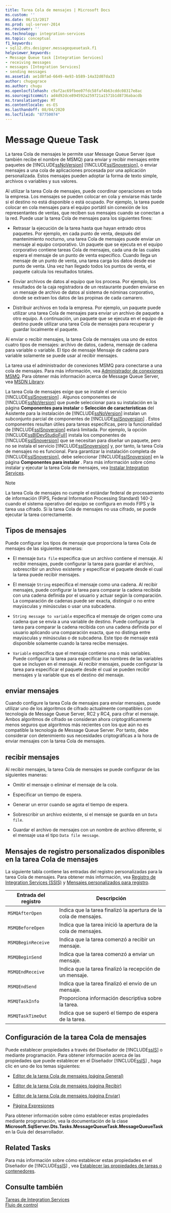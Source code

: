 ```yaml
---
title: Tarea Cola de mensajes | Microsoft Docs
ms.custom: ''
ms.date: 06/13/2017
ms.prod: sql-server-2014
ms.reviewer: ''
ms.technology: integration-services
ms.topic: conceptual
f1_keywords:
- sql12.dts.designer.messagequeuetask.f1
helpviewer_keywords:
- Message Queue task [Integration Services]
- receiving messages
- messages [Integration Services]
- sending messages
ms.assetid: ae1d8fad-6649-4e93-b589-14a32d07da33
author: chugugrace
ms.author: chugu
ms.openlocfilehash: c9af2ac69fbee07fdc58faf4b63cddc08317e8ac
ms.sourcegitcommit: ad4d92dce894592a259721a1571b1d8736abacdb
ms.translationtype: MT
ms.contentlocale: es-ES
ms.lasthandoff: 08/04/2020
ms.locfileid: "87750074"
---
```

# <a name="message-queue-task"></a>Message Queue Task
  La tarea Cola de mensajes le permite usar Message Queue Server (que también recibe el nombre de MSMQ) para enviar y recibir mensajes entre paquetes de [!INCLUDE[ssNoVersion](../../includes/ssnoversion-md.md)] [!INCLUDE[ssISnoversion](../../includes/ssisnoversion-md.md)], o enviar mensajes a una cola de aplicaciones procesada por una aplicación personalizada. Estos mensajes pueden adoptar la forma de texto simple, archivos o variables y sus valores.  
  
 Al utilizar la tarea Cola de mensajes, puede coordinar operaciones en toda la empresa. Los mensajes se pueden colocar en cola y enviarse más tarde si el destino no está disponible o está ocupado. Por ejemplo, la tarea puede colocar en cola mensajes para el equipo portátil sin conexión de los representantes de ventas, que reciben sus mensajes cuando se conectan a la red. Puede usar la tarea Cola de mensajes para los siguientes fines:  
  
-   Retrasar la ejecución de la tarea hasta que hayan entrado otros paquetes. Por ejemplo, en cada punto de venta, después del mantenimiento nocturno, una tarea Cola de mensajes puede enviar un mensaje al equipo corporativo. Un paquete que se ejecuta en el equipo corporativo contiene tareas Cola de mensajes, cada una de las cuales espera el mensaje de un punto de venta específico. Cuando llega un mensaje de un punto de venta, una tarea carga los datos desde ese punto de venta. Una vez han llegado todos los puntos de venta, el paquete calcula los resultados totales.  
  
-   Enviar archivos de datos al equipo que los procesa. Por ejemplo, los resultados de la caja registradora de un restaurante pueden enviarse en un mensaje de archivo de datos al sistema de nóminas corporativo, donde se extraen los datos de las propinas de cada camarero.  
  
-   Distribuir archivos en toda la empresa. Por ejemplo, un paquete puede utilizar una tarea Cola de mensajes para enviar un archivo de paquete a otro equipo. A continuación, un paquete que se ejecuta en el equipo de destino puede utilizar una tarea Cola de mensajes para recuperar y guardar localmente el paquete.  
  
 Al enviar o recibir mensajes, la tarea Cola de mensajes usa uno de estos cuatro tipos de mensajes: archivo de datos, cadena, mensaje de cadena para variable o variable. El tipo de mensaje Mensaje de cadena para variable solamente se puede usar al recibir mensajes.  
  
 La tarea usa el administrador de conexiones MSMQ para conectarse a una cola de mensajes. Para más información, vea [Administrador de conexiones MSMQ](../connection-manager/msmq-connection-manager.md). Para obtener más información acerca de Message Queue Server, vea [MSDN Library](https://go.microsoft.com/fwlink/?LinkId=7022).  
  
 La tarea Cola de mensajes exige que se instale el servicio [!INCLUDE[ssISnoversion](../../includes/ssisnoversion-md.md)] . Algunos componentes de [!INCLUDE[ssNoVersion](../../includes/ssnoversion-md.md)] que puede seleccionar para su instalación en la página **Componentes para instalar** o **Selección de características** del Asistente para la instalación de [!INCLUDE[ssNoVersion](../../includes/ssnoversion-md.md)] instalan un subconjunto parcial de componentes de [!INCLUDE[ssISnoversion](../../includes/ssisnoversion-md.md)] . Estos componentes resultan útiles para tareas específicas, pero la funcionalidad de [!INCLUDE[ssISnoversion](../../includes/ssisnoversion-md.md)] estará limitada. Por ejemplo, la opción [!INCLUDE[ssBIDevStudioFull](../../includes/ssbidevstudiofull-md.md)] instala los componentes de [!INCLUDE[ssISnoversion](../../includes/ssisnoversion-md.md)] que se necesitan para diseñar un paquete, pero no se instala el servicio [!INCLUDE[ssISnoversion](../../includes/ssisnoversion-md.md)] y, por tanto, la tarea Cola de mensajes no es funcional. Para garantizar la instalación completa de [!INCLUDE[ssISnoversion](../../includes/ssisnoversion-md.md)], debe seleccionar [!INCLUDE[ssISnoversion](../../includes/ssisnoversion-md.md)] en la página **Componentes para instalar** . Para más información sobre cómo instalar y ejecutar la tarea Cola de mensajes, vea [Instalar Integration Services](../install-windows/install-integration-services.md).  
  
> [!NOTE]  
>  La tarea Cola de mensajes no cumple el estándar federal de procesamiento de información (FIPS, Federal Information Processing Standard) 140-2 cuando el sistema operativo del equipo se configura en modo FIPS y la tarea usa cifrado. Si la tarea Cola de mensajes no usa cifrado, se puede ejecutar la tarea correctamente.  
  
## <a name="message-types"></a>Tipos de mensajes  
 Puede configurar los tipos de mensaje que proporciona la tarea Cola de mensajes de las siguientes maneras:  
  
-   El mensaje `Data file` especifica que un archivo contiene el mensaje. Al recibir mensajes, puede configurar la tarea para guardar el archivo, sobrescribir un archivo existente y especificar el paquete desde el cual la tarea puede recibir mensajes.  
  
-   El mensaje `String` especifica el mensaje como una cadena. Al recibir mensajes, puede configurar la tarea para comparar la cadena recibida con una cadena definida por el usuario y actuar según la comparación. La comparación de cadenas puede ser exacta, distinguir o no entre mayúsculas y minúsculas o usar una subcadena.  
  
-   `String message to variable` especifica el mensaje de origen como una cadena que se envía a una variable de destino. Puede configurar la tarea para comparar la cadena recibida con una cadena definida por el usuario aplicando una comparación exacta, que no distinga entre mayúsculas y minúsculas o de subcadena. Este tipo de mensaje está disponible solamente cuando la tarea recibe mensajes.  
  
-   `Variable` especifica que el mensaje contiene una o más variables. Puede configurar la tarea para especificar los nombres de las variables que se incluyen en el mensaje. Al recibir mensajes, puede configurar la tarea para especificar el paquete desde el cual se pueden recibir mensajes y la variable que es el destino del mensaje.  
  
## <a name="sending-messages"></a>enviar mensajes  
 Cuando configure la tarea Cola de mensajes para enviar mensajes, puede utilizar uno de los algoritmos de cifrado actualmente compatibles con tecnología de Message Queue Server, RC2 y RC4, para cifrar el mensaje. Ambos algoritmos de cifrado se consideran ahora criptográficamente menos seguros que algoritmos más recientes con los que aún no es compatible la tecnología de Message Queue Server. Por tanto, debe considerar con detenimiento sus necesidades criptográficas a la hora de enviar mensajes con la tarea Cola de mensajes.  
  
## <a name="receiving-messages"></a>recibir mensajes  
 Al recibir mensajes, la tarea Cola de mensajes se puede configurar de las siguientes maneras:  
  
-   Omitir el mensaje o eliminar el mensaje de la cola.  
  
-   Especificar un tiempo de espera.  
  
-   Generar un error cuando se agota el tiempo de espera.  
  
-   Sobrescribir un archivo existente, si el mensaje se guarda en un `Data file`.  
  
-   Guardar el archivo de mensajes con un nombre de archivo diferente, si el mensaje usa el tipo `Data file message`.  
  
## <a name="custom-logging-messages-available-on-the-message-queue-task"></a>Mensajes de registro personalizados disponibles en la tarea Cola de mensajes  
 La siguiente tabla contiene las entradas del registro personalizadas para la tarea Cola de mensajes. Para obtener más información, vea [Registro de Integration Services &#40;SSIS&#41;](../performance/integration-services-ssis-logging.md) y [Mensajes personalizados para registro](../custom-messages-for-logging.md).  
  
|Entrada del registro|Descripción|  
|---------------|-----------------|  
|`MSMQAfterOpen`|Indica que la tarea finalizó la apertura de la cola de mensajes.|  
|`MSMQBeforeOpen`|Indica que la tarea inició la apertura de la cola de mensajes.|  
|`MSMQBeginReceive`|Indica que la tarea comenzó a recibir un mensaje.|  
|`MSMQBeginSend`|Indica que la tarea comenzó a enviar un mensaje.|  
|`MSMQEndReceive`|Indica que la tarea finalizó la recepción de un mensaje.|  
|`MSMQEndSend`|Indica que la tarea finalizó el envío de un mensaje.|  
|`MSMQTaskInfo`|Proporciona información descriptiva sobre la tarea.|  
|`MSMQTaskTimeOut`|Indica que se superó el tiempo de espera de la tarea.|  
  
## <a name="configuration-of-the-message-queue-task"></a>Configuración de la tarea Cola de mensajes  
 Puede establecer propiedades a través del Diseñador de [!INCLUDE[ssIS](../../includes/ssis-md.md)] o mediante programación. Para obtener información acerca de las propiedades que puede establecer en el Diseñador [!INCLUDE[ssIS](../../includes/ssis-md.md)] , haga clic en uno de los temas siguientes:  
  
-   [Editor de la tarea Cola de mensajes &#40;página General&#41;](../general-page-of-integration-services-designers-options.md)  
  
-   [Editor de la tarea Cola de mensajes &#40;página Recibir&#41;](../message-queue-task-editor-receive-page.md)  
  
-   [Editor de la tarea Cola de mensajes &#40;página Enviar&#41;](../message-queue-task-editor-send-page.md)  
  
-   [Página Expresiones](../expressions/expressions-page.md)  
  
 Para obtener información sobre cómo establecer estas propiedades mediante programación, vea la documentación de la clase **Microsoft.SqlServer.Dts.Tasks.MessageQueueTask.MessageQueueTask** en la Guía del desarrollador.  
  
## <a name="related-tasks"></a>Related Tasks  
 Para más información sobre cómo establecer estas propiedades en el Diseñador de [!INCLUDE[ssIS](../../includes/ssis-md.md)] , vea [Establecer las propiedades de tareas o contenedores](../set-the-properties-of-a-task-or-container.md).  
  
## <a name="see-also"></a>Consulte también  
 [Tareas de Integration Services](integration-services-tasks.md)   
 [Flujo de control](control-flow.md)  
  
  
